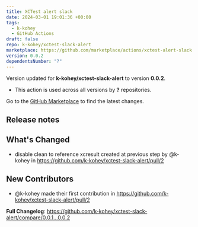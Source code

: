 ```yaml
---
title: XCTest alert slack
date: 2024-03-01 19:01:36 +00:00
tags:
  - k-kohey
  - GitHub Actions
draft: false
repo: k-kohey/xctest-slack-alert
marketplace: https://github.com/marketplace/actions/xctest-alert-slack
version: 0.0.2
dependentsNumber: "?"
---
```



Version updated for **k-kohey/xctest-slack-alert** to version **0.0.2**.
- This action is used across all versions by **?** repositories.

Go to the [GitHub Marketplace](https://github.com/marketplace/actions/xctest-alert-slack) to find the latest changes.

## Release notes

## What's Changed
* disable clean to reference xcresult created at previous step by @k-kohey in https://github.com/k-kohey/xctest-slack-alert/pull/2

## New Contributors
* @k-kohey made their first contribution in https://github.com/k-kohey/xctest-slack-alert/pull/2

**Full Changelog**: https://github.com/k-kohey/xctest-slack-alert/compare/0.0.1...0.0.2
